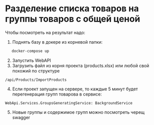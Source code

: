 # Разделение списка товаров на группы товаров с общей ценой

Чтобы посмотреть на результат надо:
1) Поднять базу в докере из корневой папки:
```sh
   docker-compose up
```
2) Запустить WebAPI
3) Загрузить файл из корня проекта (products.xlsx) или любой свой похожий по структуре
```
/api/Products/ImportProducts
```
4) Если проект запущен на сервере, то каждые 5 минут будет перегенерация групп товарова в сервисе:
```
WebApi.Services.GroupsGeneratingService: BackgroundService
```

5) Новые группы и содержимое групп можно посмотреть черещ swagger
```

```
